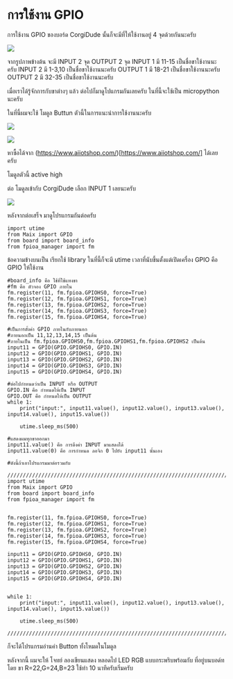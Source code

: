 # การใช้งาน GPIO

การใช้งาน GPIO ของบอร์ด CorgiDude นั้นก็จะมีที่ให้ใช้งานอยู่ 4 จุดด้วยกันนะครับ

![](https://ff.lnwfile.com/_/ff/_raw/o6/99/a4.jpg)

จากรูปภาพข้างต้น จะมี INPUT 2 จุด OUTPUT 2 จุด
INPUT 1 มี 11-15 เป็นชื่อขาใช้งานนะครับ
INPUT 2 มี 1-3,10 เป็นชื่อขาใช้งานนะครับ
OUTPUT 1 มี 18-21 เป็นชื่อขาใช้งานนะครับ
OUTPUT 2 มี 32-35 เป็นชื่อขาใช้งานนะครับ

เมื่อเราได้รู้จักการกับขาต่างๆ แล้ว ต่อไปก็มาดูโปแกรมกันเลยครับ
ในที่นี้จะใช้เป็น micropython นะครับ

ในที่นี้ผมจะใช้ โมดูล Buttun ตัวนี้ในการแนะนำการใช้งานนะครับ

![](https://ff.lnwfile.com/_/ff/_raw/cy/dt/ld.png)

![](https://ff.lnwfile.com/_/ff/_raw/38/u5/zq.png)

หาซื้อได้จาก (https://www.aiiotshop.com/)[https://www.aiiotshop.com/] ได้เลยครับ

โมดูลตัวนี้ active high

ต่อ โมดูลเข้ากับ CorgiDude เลือก INPUT 1 เลยนะครับ

![](https://ff.lnwfile.com/_/ff/_raw/hp/1f/b9.png)

หลังจากต่อเสร็จ มาดูโปรแกรมกันต่อครับ

```
import utime
from Maix import GPIO
from board import board_info
from fpioa_manager import fm
```

ข้อความข้างบนเป็น เรียกใช้ library ในที่นี้ก็จะมี
utime เวลาที่นับขึ้นตั้งแต่เปิดเครื่อง
GPIO คือ GPIO ให้ใช้งาน

```
#board_info คือ ใช้ที่ใช้แทงขา
#fm คือ ตัวจอง GPIO ภายใน
fm.register(11, fm.fpioa.GPIOHS0, force=True)
fm.register(12, fm.fpioa.GPIOHS1, force=True)
fm.register(13, fm.fpioa.GPIOHS2, force=True)
fm.register(14, fm.fpioa.GPIOHS3, force=True)
fm.register(15, fm.fpioa.GPIOHS4, force=True)

#เป็นการตั้งค่า GPIO ภายในกับภายนอก
#ภายนอกเป็น 11,12,13,14,15 เป็นต้น
#ภายในเป็น fm.fpioa.GPIOHS0,fm.fpioa.GPIOHS1,fm.fpioa.GPIOHS2 เป็นต้น
input11 = GPIO(GPIO.GPIOHS0, GPIO.IN)
input12 = GPIO(GPIO.GPIOHS1, GPIO.IN)
input13 = GPIO(GPIO.GPIOHS2, GPIO.IN)
input14 = GPIO(GPIO.GPIOHS3, GPIO.IN)
input15 = GPIO(GPIO.GPIOHS4, GPIO.IN)

#ต่อไปกำหนดว่าเป็น INPUT หรือ OUTPUT
GPIO.IN คือ กำหนดให้เป็น INPUT
GPIO.OUT คือ กำหนดให้เป็น OUTPUT
while 1:
    print("input:", input11.value(), input12.value(), input13.value(), input14.value(), input15.value())

    utime.sleep_ms(500)

#แสดงผมทุกขาออกมา
input11.value() คือ การดึงค่า INPUT มาแสดงได้
input11.value(0) คือ การกำหนด ลอจิก 0 ไปยัง input11 นั้นเอง

#ดังนี้ถ้าเอาโปรแกรมมาต่อรวมกับ

////////////////////////////////////////////////////////////////////////////////////////////////////////////////
import utime
from Maix import GPIO
from board import board_info
from fpioa_manager import fm


fm.register(11, fm.fpioa.GPIOHS0, force=True)
fm.register(12, fm.fpioa.GPIOHS1, force=True)
fm.register(13, fm.fpioa.GPIOHS2, force=True)
fm.register(14, fm.fpioa.GPIOHS3, force=True)
fm.register(15, fm.fpioa.GPIOHS4, force=True)

input11 = GPIO(GPIO.GPIOHS0, GPIO.IN)
input12 = GPIO(GPIO.GPIOHS1, GPIO.IN)
input13 = GPIO(GPIO.GPIOHS2, GPIO.IN)
input14 = GPIO(GPIO.GPIOHS3, GPIO.IN)
input15 = GPIO(GPIO.GPIOHS4, GPIO.IN)


while 1:
    print("input:", input11.value(), input12.value(), input13.value(), input14.value(), input15.value())

    utime.sleep_ms(500)

///////////////////////////////////////////////////////////////////////////////////////////////////////////
```

ก็จะได้โปรแกรมอ่านค่า Button ทั้งโหมดในโมดูล

หลังจากนี้ ผมจะให้ โจทย์ ลองเขียนแสดง หลอดไป LED RGB แบบกระพริบพร้อมกับ ที่อยู่บนบอด์ทโดย ขา R=22,G=24,B=23 ใช้ทำ 10 นาทีครับเริ่มครับ
